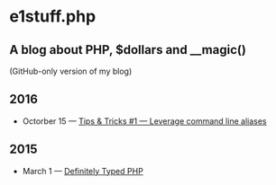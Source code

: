 # e1stuff.php 
## A blog about PHP, $dollars and __magic()

(GitHub-only version of my blog)
 
## 2016

* Octorber 15 — [Tips & Tricks #1 — Leverage command line aliases](tips-n-tricks/2016-10-15-01-leverage-bash-aliases.md)
 
## 2015

* March 1 — [Definitely Typed PHP](2015-03-01-definitely-typed-php.md)
